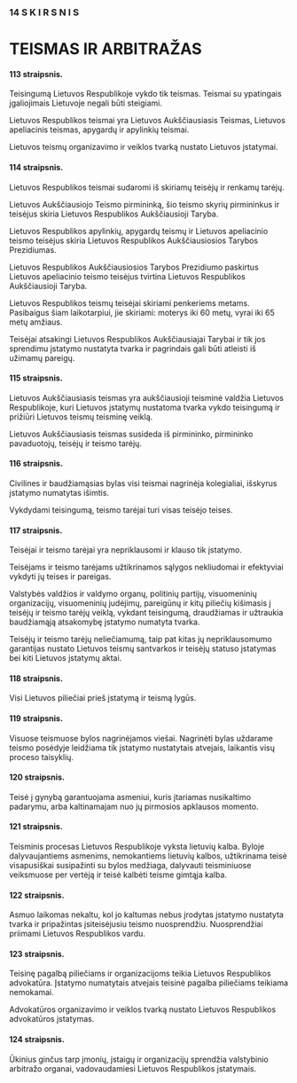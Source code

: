 ### 14 S K I R S N I S

# TEISMAS IR ARBITRAŽAS

#### 113 straipsnis.

Teisingumą Lietuvos Respublikoje vykdo tik teismas. Teismai su ypatingais įgaliojimais Lietuvoje negali būti steigiami.

Lietuvos Respublikos teismai yra Lietuvos Aukščiausiasis Teismas, Lietuvos apeliacinis teismas, apygardų ir apylinkių teismai.

Lietuvos teismų organizavimo ir veiklos tvarką nustato Lietuvos įstatymai.

#### 114 straipsnis.

Lietuvos Respublikos teismai sudaromi iš skiriamų teisėjų ir renkamų tarėjų.

Lietuvos Aukščiausiojo Teismo pirmininką, šio teismo skyrių pirmininkus ir teisėjus skiria Lietuvos Respublikos Aukščiausioji Taryba.

Lietuvos Respublikos apylinkių, apygardų teismų ir Lietuvos apeliacinio teismo teisėjus skiria Lietuvos Respublikos Aukščiausiosios Tarybos Prezidiumas.

Lietuvos Respublikos Aukščiausiosios Tarybos Prezidiumo paskirtus Lietuvos apeliacinio teismo teisėjus tvirtina Lietuvos Respublikos Aukščiausioji Taryba.

Lietuvos Respublikos teismų teisėjai skiriami penkeriems metams. Pasibaigus šiam laikotarpiui, jie skiriami: moterys iki 60 metų, vyrai iki 65 metų amžiaus.

Teisėjai atsakingi Lietuvos Respublikos Aukščiausiajai Tarybai ir tik jos sprendimu įstatymo nustatyta tvarka ir pagrindais gali būti atleisti iš užimamų pareigų.

#### 115 straipsnis.

Lietuvos Aukščiausiasis teismas yra aukščiausioji teisminė valdžia Lietuvos Respublikoje, kuri Lietuvos įstatymų nustatoma tvarka vykdo teisingumą ir prižiūri Lietuvos teismų teisminę veiklą.

Lietuvos Aukščiausiasis teismas susideda iš pirmininko, pirmininko pavaduotojų, teisėjų ir teismo tarėjų.

#### 116 straipsnis.

Civilines ir baudžiamąsias bylas visi teismai nagrinėja kolegialiai, išskyrus įstatymo numatytas išimtis.

Vykdydami teisingumą, teismo tarėjai turi visas teisėjo teises.

#### 117 straipsnis.

Teisėjai ir teismo tarėjai yra nepriklausomi ir klauso tik įstatymo.

Teisėjams ir teismo tarėjams užtikrinamos sąlygos nekliudomai ir efektyviai vykdyti jų teises ir pareigas.

Valstybės valdžios ir valdymo organų, politinių partijų, visuomeninių organizacijų, visuomeninių judėjimų, pareigūnų ir kitų piliečių kišimasis į teisėjų ir teismo tarėjų veiklą, vykdant teisingumą, draudžiamas ir užtraukia baudžiamąją atsakomybę įstatymo numatyta tvarka.

Teisėjų ir teismo tarėjų neliečiamumą, taip pat kitas jų nepriklausomumo garantijas nustato Lietuvos teismų santvarkos ir teisėjų statuso įstatymas bei kiti Lietuvos įstatymų aktai.

#### 118 straipsnis.

Visi Lietuvos piliečiai prieš įstatymą ir teismą lygūs.

#### 119 straipsnis.

Visuose teismuose bylos nagrinėjamos viešai. Nagrinėti bylas uždarame teismo posėdyje leidžiama tik įstatymo nustatytais atvejais, laikantis visų proceso taisyklių.

#### 120 straipsnis.

Teisė į gynybą garantuojama asmeniui, kuris įtariamas nusikaltimo padarymu, arba kaltinamajam nuo jų pirmosios apklausos momento.

#### 121 straipsnis.

Teisminis procesas Lietuvos Respublikoje vyksta lietuvių kalba. Byloje dalyvaujantiems asmenims, nemokantiems lietuvių kalbos, užtikrinama teisė visapusiškai susipažinti su bylos medžiaga, dalyvauti teisminiuose veiksmuose per vertėją ir teisė kalbėti teisme gimtąja kalba.

#### 122 straipsnis.

Asmuo laikomas nekaltu, kol jo kaltumas nebus įrodytas įstatymo nustatyta tvarka ir pripažintas įsiteisėjusiu teismo nuosprendžiu. Nuosprendžiai priimami Lietuvos Respublikos vardu.

#### 123 straipsnis.

Teisinę pagalbą piliečiams ir organizacijoms teikia Lietuvos Respublikos advokatūra. Įstatymo numatytais atvejais teisinė pagalba piliečiams teikiama nemokamai.

Advokatūros organizavimo ir veiklos tvarką nustato Lietuvos Respublikos advokatūros įstatymas.

#### 124 straipsnis.

Ūkinius ginčus tarp įmonių, įstaigų ir organizacijų sprendžia valstybinio arbitražo organai, vadovaudamiesi Lietuvos Respublikos įstatymais.
